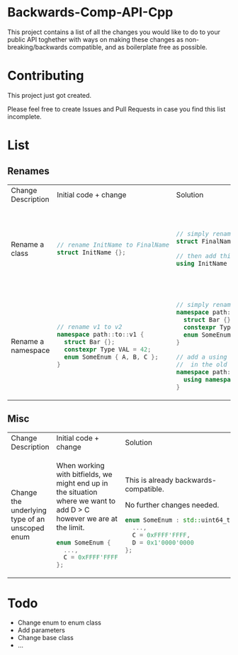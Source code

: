# Backwards-Comp-API-Cpp
This project contains a list of all the changes you would like to do to your public API toghether with ways on making these changes as non-breaking/backwards compatible, and as boilerplate free as possible.

# Contributing
This project just got created.

Please feel free to create Issues and Pull Requests in case you find this list incomplete.

# List

## Renames
<table>
<tr>
  <td> Change Description </td>
  <td> Initial code + change </td>
  <td> Solution </td>
  <td> Drawbacks </td>
</tr>



<tr>
  <td> Rename a class </td>

  <td>

```cpp
// rename InitName to FinalName
struct InitName {};
```

  </td>
  
  <td>

```cpp
// simply rename
struct FinalName {};

// then add this type alias
using InitName = FinalName;
```

  </td>
  <td>
  
  Users will get compile errors if they were forward declaring `InitName`.
  
  </td>

</tr>



<tr>
  <td> Rename a namespace </td>

  <td>

```cpp
// rename v1 to v2
namespace path::to::v1 {
  struct Bar {};
  constexpr Type VAL = 42;
  enum SomeEnum { A, B, C };
}
```

  </td>
  
  <td>

```cpp
// simply rename
namespace path::to::v2 {
  struct Bar {};
  constexpr Type VAL = 42;
  enum SomeEnum { A, B, C };
}

// add a using namespace
//  in the old namespace
namespace path::to::v1 {
  using namespace path::to::v2;
}
```

  </td>
  
  <td>
  
  `using namespace` is often frowned upon.
  
  </td> 

</tr>

</table>




## Misc

<table>
<tr>
  <td> Change Description </td>
  <td> Initial code + change </td>
  <td> Solution </td>
  <td> Drawbacks </td>
</tr>


<tr>
  <td> Change the underlying type of an unscoped enum </td>

  <td>
  
When working with bitfields,
we might end up in the situation where we
want to add D > C however we are at the limit.

```cpp
enum SomeEnum {
  ...,
  C = 0xFFFF'FFFF
};
```

  </td>
  
  <td>
  
This is already backwards-compatible.

No further changes needed.

```cpp
enum SomeEnum : std::uint64_t {
  ...,
  C = 0xFFFF'FFFF,
  D = 0x1'0000'0000
};
```

  </td> 
  <td>
  
  Users won't be able to forward declare `InitName` anymore.
  
  </td> 

</tr>


</table>

# Todo
- Change enum to enum class
- Add parameters
- Change base class
- ...
